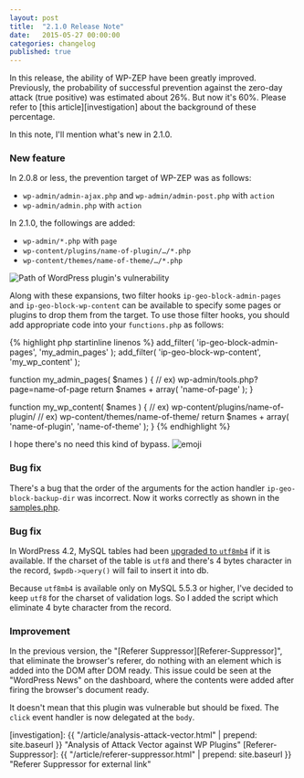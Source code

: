 ```yaml
---
layout: post
title:  "2.1.0 Release Note"
date:   2015-05-27 00:00:00
categories: changelog
published: true
---
```


In this release, the ability of WP-ZEP have been greatly improved. Previously, 
the probability of successful prevention against the zero-day attack (true 
positive) was estimated about 26%. But now it's 60%. Please refer to 
[this article][investigation] about the background of these percentage.

In this note, I'll mention what's new in 2.1.0.

<!--more-->

### New feature ###

In 2.0.8 or less, the prevention target of WP-ZEP was as follows:

* `wp-admin/admin-ajax.php` and `wp-admin/admin-post.php` with `action`
* `wp-admin/admin.php` with `action`

In 2.1.0, the followings are added:

* `wp-admin/*.php` with `page`
* `wp-content/plugins/name-of-plugin/…/*.php`
* `wp-content/themes/name-of-theme/…/*.php`

<div class="row">
  <div class="center-block" style="max-width:320px">
    <img class="img-responsive" src='{{ "/img/2015-05/vulnerable-path-e.jpg" | prepend: site.baseurl }}' alt="Path of WordPress plugin's vulnerability" />
  </div>
</div>

Along with these expansions, two filter hooks `ip-geo-block-admin-pages` and 
`ip-geo-block-wp-content` can be available to specify some pages or plugins 
to drop them from the target. To use those filter hooks, you should add 
appropriate code into your `functions.php` as follows:

{% highlight php startinline linenos %}
add_filter( 'ip-geo-block-admin-pages', 'my_admin_pages' );
add_filter( 'ip-geo-block-wp-content', 'my_wp_content' );

function my_admin_pages( $names ) {
    // ex) wp-admin/tools.php?page=name-of-page
    return $names + array( 'name-of-page' );
}

function my_wp_content( $names ) {
    // ex) wp-content/plugins/name-of-plugin/
    // ex) wp-content/themes/name-of-theme/
    return $names + array( 'name-of-plugin', 'name-of-theme' );
}
{% endhighlight %}

I hope there's no need this kind of bypass.
<span class="emoji">
![emoji](https://assets-cdn.github.com/images/icons/emoji/unicode/1f604.png)
</span>

### Bug fix ###
There's a bug that the order of the arguments for the action handler 
`ip-geo-block-backup-dir` was incorrect. Now it works correctly as shown in 
the [samples.php][samples.php].

### Bug fix ###
In WordPress 4.2, MySQL tables had been [upgraded to `utf8mb4`][utf8mb4] if 
it is available. If the charset of the table is `utf8` and there's 4 bytes 
character in the record, `$wpdb->query()` will fail to insert it into db.

Because `utf8mb4` is available only on MySQL 5.5.3 or higher, I've decided to 
keep `utf8` for the charset of validation logs. So I added the script which 
eliminate 4 byte character from the record.

### Improvement ###
In the previous version, the "[Referer Suppressor][Referer-Suppressor]", that 
eliminate the browser's referer, do nothing with an element which is added into 
the DOM after DOM ready. This issue could be seen at the "WordPress News" on 
the dashboard, where the contents were added after firing the browser's 
document ready.

It doesn't mean that this plugin was vulnerable but should be fixed.
The `click` event handler is now delegated at the `body`.

[IP-Geo-Block]:       https://wordpress.org/plugins/ip-geo-block/ "WordPress › IP Geo Block « WordPress Plugins"
[samples.php]:        https://github.com/tokkonopapa/WordPress-IP-Geo-Block/blob/master/ip-geo-block/samples.php "WordPress-IP-Geo-Block/samples.php at master - tokkonopapa/WordPress-IP-Geo-Block - GitHub"
[utf8mb4]:            https://make.wordpress.org/core/2015/04/02/the-utf8mb4-upgrade/ "WordPress › The utf8mb4 Upgrade « Make WordPress Core"
[investigation]:      {{ "/article/analysis-attack-vector.html" | prepend: site.baseurl }} "Analysis of Attack Vector against WP Plugins"
[Referer-Suppressor]: {{ "/article/referer-suppressor.html" | prepend: site.baseurl }} "Referer Suppressor for external link"
